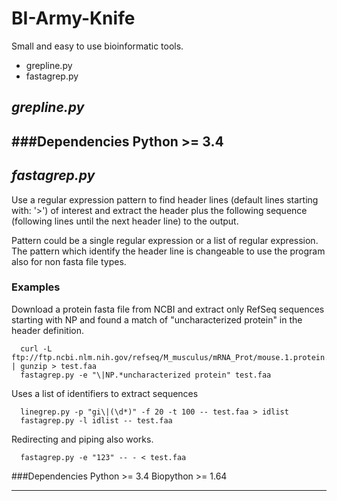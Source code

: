 BI-Army-Knife
============

Small and easy to use bioinformatic tools.

+ grepline.py
+ fastagrep.py

## *grepline.py*

###Dependencies
Python >= 3.4
----

## *fastagrep.py*

Use a regular expression pattern to find header lines (default lines starting with: '>') 
of interest and extract the header plus the following sequence (following lines until 
the next header line) to the output.

Pattern could be a single regular expression or a list of regular expression. The pattern
which identify the header line is changeable to use the program also for non fasta file
types.

### Examples

Download a protein fasta file from NCBI and extract only RefSeq sequences starting with NP
and found a match of "uncharacterized protein" in the header definition.

~~~
  curl -L ftp://ftp.ncbi.nlm.nih.gov/refseq/M_musculus/mRNA_Prot/mouse.1.protein.faa.gz | gunzip > test.faa
  fastagrep.py -e "\|NP.*uncharacterized protein" test.faa
~~~

Uses a list of identifiers to extract sequences

~~~
  linegrep.py -p "gi\|(\d*)" -f 20 -t 100 -- test.faa > idlist
  fastagrep.py -l idlist -- test.faa 
~~~

Redirecting and piping also works.

~~~
  fastagrep.py -e "123" -- - < test.faa
~~~

###Dependencies
Python >= 3.4
Biopython >= 1.64

----

